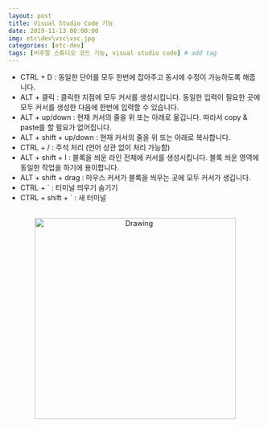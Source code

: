 ```yaml
---
layout: post
title: Visual Studio Code 기능
date: 2019-11-13 00:00:00
img: etc\dev\vsc\vsc.jpg
categories: [etc-dev] 
tags: [비주얼 스튜디오 코드 기능, visual studio code] # add tag
---
```


- CTRL + D : 동일한 단어를 모두 한번에 잡아주고 동시에 수정이 가능하도록 해줍니다.
- ALT + 클릭 : 클릭한 지점에 모두 커서를 생성시킵니다. 동일한 입력이 필요한 곳에 모두 커서를 생성한 다음에 한번에 입력할 수 있습니다. 
- ALT + up/down : 현재 커서의 줄을 위 또는 아래로 옮깁니다. 따라서 copy & paste를 할 필요가 없어집니다.
- ALT + shift + up/down : 현재 커서의 줄을 위 또는 아래로 복사합니다.
- CTRL + / : 주석 처리 (언어 상관 없이 처리 가능함)
- ALT + shift + I : 블록을 씌운 라인 전체에 커서를 생성시킵니다. 블록 씌운 영역에 동일한 작업을 하기에 용이합니다. 
- ALT + shift + drag : 마우스 커서가 블록을 씌우는 곳에 모두 커서가 생깁니다. 
- CTRL + ` : 터미널 띄우기 숨기기
- CTRL + shift + ` :  새 터미널 

<br>
<center><img src="../assets/img/ad/kalmanfilter/lkf_basic/06.png" alt="Drawing" style="width: 400px;"/></center>
<br>